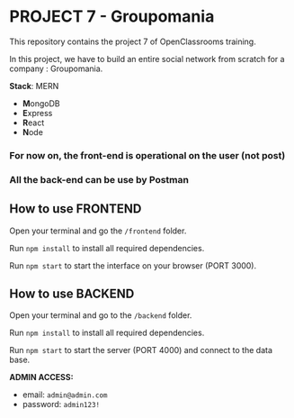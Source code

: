 # PROJECT 7 - Groupomania

This repository contains the project 7 of OpenClassrooms training.

In this project, we have to build an entire social network from scratch for a company : Groupomania.

**Stack**: MERN

- **M**ongoDB
- **E**xpress
- **R**eact
- **N**ode

### For now on, the front-end is operational on the user (not post)

### All the back-end can be use by Postman

## How to use FRONTEND

Open your terminal and go the  `/frontend` folder.

Run `npm install` to install all required dependencies.

Run `npm start` to start the interface on your browser (PORT 3000).


## How to use BACKEND

Open your terminal and go to the `/backend` folder.

Run `npm install` to install all required dependencies.

Run `npm start` to start the server (PORT 4000) and connect to the data base.

**ADMIN ACCESS:**

- email: `admin@admin.com`
- password: `admin123!`
